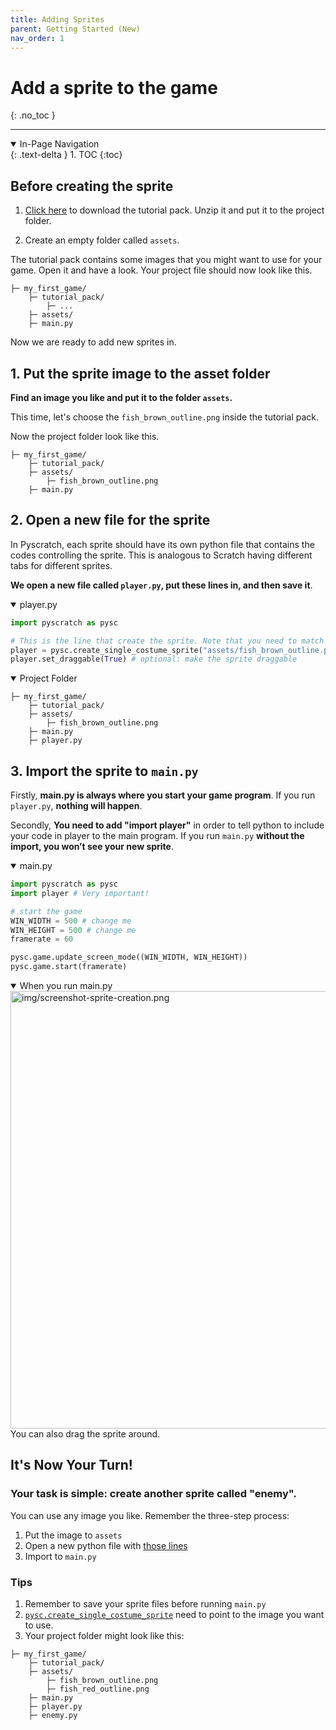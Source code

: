 ```yaml
---
title: Adding Sprites
parent: Getting Started (New)
nav_order: 1
---
```


# Add a sprite to the game
{: .no_toc }

---
<details open markdown="block">
  <summary>
    In-Page Navigation
  </summary>
  {: .text-delta }
1. TOC
{:toc}
</details>


## Before creating the sprite
1. [Click here]() to download the tutorial pack. Unzip it and put it to the project folder.

2. Create an empty folder called `assets`. 

The tutorial pack contains some images that you might want to use for your game. 
Open it and have a look. 
Your project file should now look like this. 
```
├─ my_first_game/
    ├─ tutorial_pack/
        ├─ ...
    ├─ assets/
    ├─ main.py
```
Now we are ready to add new sprites in. 

## 1. Put the sprite image to the asset folder
**Find an image you like and put it to the folder `assets`.**

This time, let's choose the `fish_brown_outline.png` inside the tutorial pack. 

Now the project folder look like this. 
```
├─ my_first_game/
    ├─ tutorial_pack/
    ├─ assets/
        ├─ fish_brown_outline.png
    ├─ main.py
```

## 2. Open a new file for the sprite
In Pyscratch, each sprite should have its own python file that contains the codes controlling the sprite. This is analogous to Scratch having different tabs for different sprites. 

**We open a new file called `player.py`, put these lines in, and then save it**.

<details open markdown="block">
  <summary>
    player.py
  </summary>

```python
import pyscratch as pysc

# This is the line that create the sprite. Note that you need to match the image file name! 
player = pysc.create_single_costume_sprite("assets/fish_brown_outline.png")
player.set_draggable(True) # optional: make the sprite draggable
```
</details>

<details open markdown="block">
  <summary>
    Project Folder
  </summary>

```
├─ my_first_game/
    ├─ tutorial_pack/
    ├─ assets/
        ├─ fish_brown_outline.png
    ├─ main.py
    ├─ player.py
```

</details>



## 3. Import the sprite to `main.py`

Firstly, **main.py is always where you start your game program**. If you run `player.py`, **nothing will happen**.

Secondly, **You need to add "import player"** in order to tell python to include your code in player to the main program. If you run `main.py` **without the import, you won’t see your new sprite**. 

<details open markdown="block">
  <summary>
    main.py
  </summary>

```python
import pyscratch as pysc
import player # Very important!

# start the game
WIN_WIDTH = 500 # change me
WIN_HEIGHT = 500 # change me
framerate = 60

pysc.game.update_screen_mode((WIN_WIDTH, WIN_HEIGHT)) 
pysc.game.start(framerate)
```
</details>

<details open markdown="block">
  <summary>
    When you run main.py
  </summary>
  <img src="{{ site.cdn_url }}img/screenshot-sprite-creation.png" alt="img/screenshot-sprite-creation.png" width="700"/>
  You can also drag the sprite around. 
</details>


## It's Now Your Turn!
### Your task is simple: create another sprite called "enemy". 
You can use any image you like. Remember the three-step process: 
1. Put the image to `assets`
2. Open a new python file with [those lines](#2-open-a-new-file-for-the-sprite)
3. Import to `main.py`

### Tips
1. Remember to save your sprite files before running `main.py`  
2. [`pysc.create_single_costume_sprite`](#2-open-a-new-file-for-the-sprite) need to point to the image you want to use. 
3. Your project folder might look like this: 
```
├─ my_first_game/
    ├─ tutorial_pack/
    ├─ assets/
        ├─ fish_brown_outline.png
        ├─ fish_red_outline.png
    ├─ main.py
    ├─ player.py
    ├─ enemy.py
```
